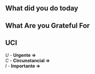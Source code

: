##  What did you do today

##  What Are you Grateful For


##  UCI

_U_ - **Urgente =>**  
_C_ - **Circunstancial =>**  
_I_ - **Importante =>**